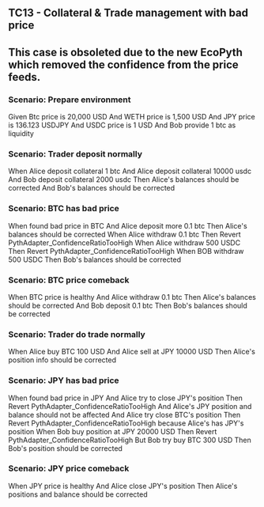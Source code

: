 ## TC13 - Collateral & Trade management with bad price

## This case is obsoleted due to the new EcoPyth which removed the confidence from the price feeds.

### Scenario: Prepare environment
Given Btc price is 20,000 USD
And WETH price is 1,500 USD
And JPY price is 136.123 USDJPY
And USDC price is 1 USD
And Bob provide 1 btc as liquidity


### Scenario: Trader deposit normally
When Alice deposit collateral 1 btc
And Alice deposit collateral 10000 usdc
And Bob deposit collateral 2000 usdc
Then Alice's balances should be corrected
And Bob's balances should be corrected

### Scenario: BTC has bad price
When found bad price in BTC
And Alice deposit more 0.1 btc
Then Alice's balances should be corrected
When Alice withdraw 0.1 btc
Then Revert PythAdapter_ConfidenceRatioTooHigh
When Alice withdraw 500 USDC
Then Revert PythAdapter_ConfidenceRatioTooHigh 
When BOB withdraw 500 USDC
Then Bob's balances should be corrected

### Scenario: BTC price comeback
When BTC price is healthy
And Alice withdraw 0.1 btc
Then Alice's balances should be corrected
And Bob deposit 0.1 btc
Then Bob's balances should be corrected

### Scenario: Trader do trade normally
When Alice buy BTC 100 USD
And Alice sell at JPY 10000 USD
Then Alice's position info should be corrected

### Scenario: JPY has bad price
When found bad price in JPY
And Alice try to close JPY's position
Then Revert PythAdapter_ConfidenceRatioTooHigh 
And Alice's JPY position and balance should not be affected
And Alice try close BTC's position
Then Revert PythAdapter_ConfidenceRatioTooHigh because Alice's has JPY's position
When Bob buy position at JPY 20000 USD
Then Revert PythAdapter_ConfidenceRatioTooHigh
But Bob try buy BTC 300 USD
Then Bob's position should be corrected

### Scenario: JPY price comeback
When JPY price is healthy
And Alice close JPY's position
Then Alice's positions and balance should be corrected

